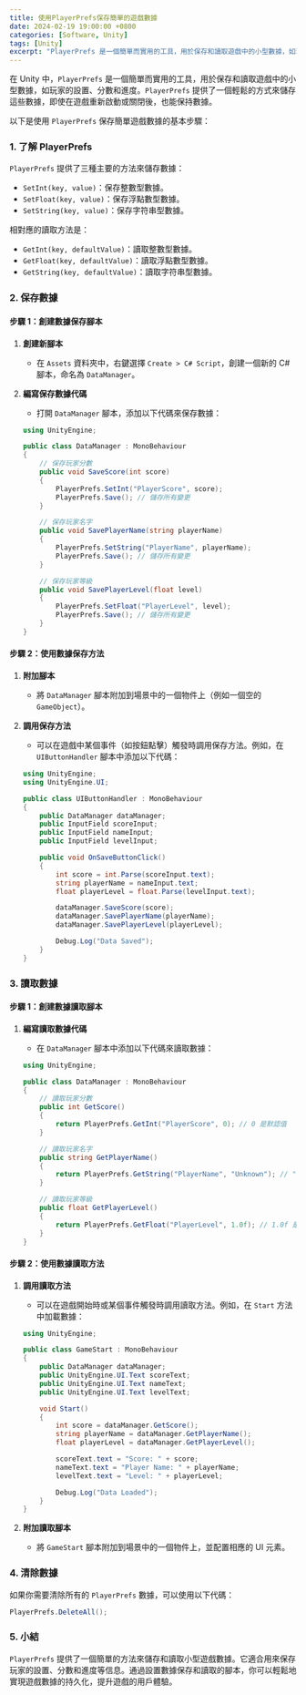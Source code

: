 ```yaml
---
title: 使用PlayerPrefs保存簡單的遊戲數據
date: 2024-02-19 19:00:00 +0800
categories: [Software, Unity]
tags: [Unity] 
excerpt: "PlayerPrefs 是一個簡單而實用的工具，用於保存和讀取遊戲中的小型數據，如玩家的設置、分數和進度"
---
```


在 Unity 中，`PlayerPrefs` 是一個簡單而實用的工具，用於保存和讀取遊戲中的小型數據，如玩家的設置、分數和進度。`PlayerPrefs` 提供了一個輕鬆的方式來儲存這些數據，即使在遊戲重新啟動或關閉後，也能保持數據。

以下是使用 `PlayerPrefs` 保存簡單遊戲數據的基本步驟：

### **1. 了解 PlayerPrefs**

`PlayerPrefs` 提供了三種主要的方法來儲存數據：
- `SetInt(key, value)`：保存整數型數據。
- `SetFloat(key, value)`：保存浮點數型數據。
- `SetString(key, value)`：保存字符串型數據。

相對應的讀取方法是：
- `GetInt(key, defaultValue)`：讀取整數型數據。
- `GetFloat(key, defaultValue)`：讀取浮點數型數據。
- `GetString(key, defaultValue)`：讀取字符串型數據。

### **2. 保存數據**

#### **步驟 1：創建數據保存腳本**

1. **創建新腳本**
   - 在 `Assets` 資料夾中，右鍵選擇 `Create > C# Script`，創建一個新的 C# 腳本，命名為 `DataManager`。

2. **編寫保存數據代碼**
   - 打開 `DataManager` 腳本，添加以下代碼來保存數據：

   ```csharp
   using UnityEngine;

   public class DataManager : MonoBehaviour
   {
       // 保存玩家分數
       public void SaveScore(int score)
       {
           PlayerPrefs.SetInt("PlayerScore", score);
           PlayerPrefs.Save(); // 儲存所有變更
       }

       // 保存玩家名字
       public void SavePlayerName(string playerName)
       {
           PlayerPrefs.SetString("PlayerName", playerName);
           PlayerPrefs.Save(); // 儲存所有變更
       }

       // 保存玩家等級
       public void SavePlayerLevel(float level)
       {
           PlayerPrefs.SetFloat("PlayerLevel", level);
           PlayerPrefs.Save(); // 儲存所有變更
       }
   }
   ```

#### **步驟 2：使用數據保存方法**

1. **附加腳本**
   - 將 `DataManager` 腳本附加到場景中的一個物件上（例如一個空的 `GameObject`）。

2. **調用保存方法**
   - 可以在遊戲中某個事件（如按鈕點擊）觸發時調用保存方法。例如，在 `UIButtonHandler` 腳本中添加以下代碼：

   ```csharp
   using UnityEngine;
   using UnityEngine.UI;

   public class UIButtonHandler : MonoBehaviour
   {
       public DataManager dataManager;
       public InputField scoreInput;
       public InputField nameInput;
       public InputField levelInput;

       public void OnSaveButtonClick()
       {
           int score = int.Parse(scoreInput.text);
           string playerName = nameInput.text;
           float playerLevel = float.Parse(levelInput.text);

           dataManager.SaveScore(score);
           dataManager.SavePlayerName(playerName);
           dataManager.SavePlayerLevel(playerLevel);

           Debug.Log("Data Saved");
       }
   }
   ```

### **3. 讀取數據**

#### **步驟 1：創建數據讀取腳本**

1. **編寫讀取數據代碼**
   - 在 `DataManager` 腳本中添加以下代碼來讀取數據：

   ```csharp
   using UnityEngine;

   public class DataManager : MonoBehaviour
   {
       // 讀取玩家分數
       public int GetScore()
       {
           return PlayerPrefs.GetInt("PlayerScore", 0); // 0 是默認值
       }

       // 讀取玩家名字
       public string GetPlayerName()
       {
           return PlayerPrefs.GetString("PlayerName", "Unknown"); // "Unknown" 是默認值
       }

       // 讀取玩家等級
       public float GetPlayerLevel()
       {
           return PlayerPrefs.GetFloat("PlayerLevel", 1.0f); // 1.0f 是默認值
       }
   }
   ```

#### **步驟 2：使用數據讀取方法**

1. **調用讀取方法**
   - 可以在遊戲開始時或某個事件觸發時調用讀取方法。例如，在 `Start` 方法中加載數據：

   ```csharp
   using UnityEngine;

   public class GameStart : MonoBehaviour
   {
       public DataManager dataManager;
       public UnityEngine.UI.Text scoreText;
       public UnityEngine.UI.Text nameText;
       public UnityEngine.UI.Text levelText;

       void Start()
       {
           int score = dataManager.GetScore();
           string playerName = dataManager.GetPlayerName();
           float playerLevel = dataManager.GetPlayerLevel();

           scoreText.text = "Score: " + score;
           nameText.text = "Player Name: " + playerName;
           levelText.text = "Level: " + playerLevel;

           Debug.Log("Data Loaded");
       }
   }
   ```

2. **附加讀取腳本**
   - 將 `GameStart` 腳本附加到場景中的一個物件上，並配置相應的 UI 元素。

### **4. 清除數據**

如果你需要清除所有的 `PlayerPrefs` 數據，可以使用以下代碼：

```csharp
PlayerPrefs.DeleteAll();
```

### **5. 小結**

`PlayerPrefs` 提供了一個簡單的方法來儲存和讀取小型遊戲數據。它適合用來保存玩家的設置、分數和進度等信息。通過設置數據保存和讀取的腳本，你可以輕鬆地實現遊戲數據的持久化，提升遊戲的用戶體驗。
